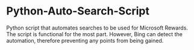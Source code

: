 # Python-Auto-Search-Script
Python script that automates searches to be used for Microsoft Rewards.
The script is functional for the most part. However, Bing can detect the automation, therefore preventing any points from being gained.
